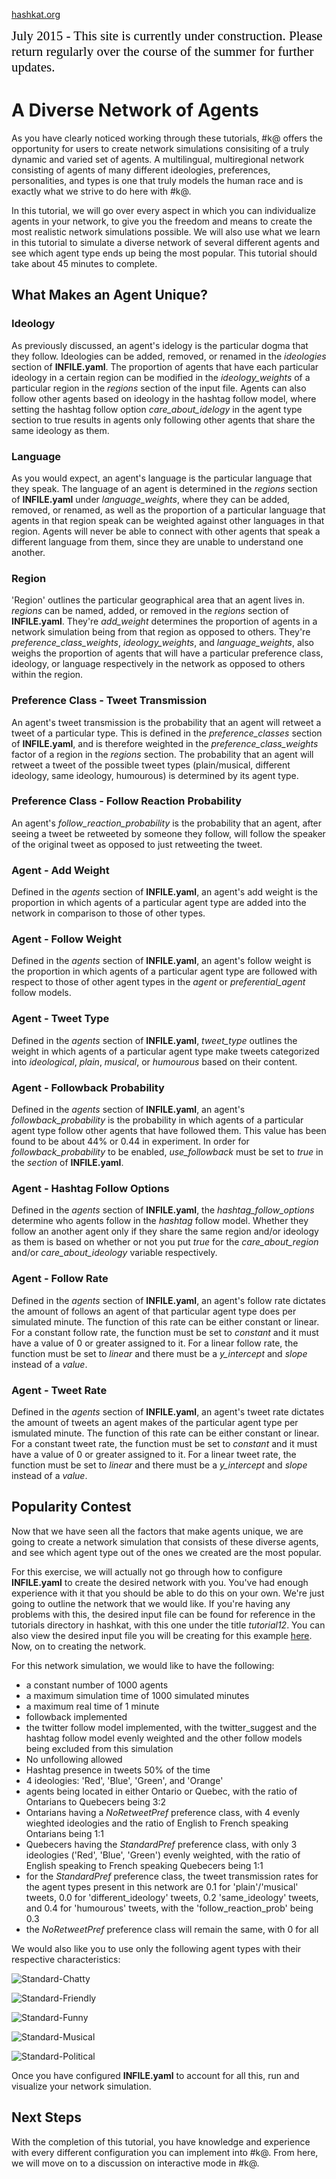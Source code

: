 [hashkat.org](http://hashkat.org)

<span style="color:black; font-family:Georgia; font-size:1.5em;">July 2015 - This site is currently under construction. Please return regularly over the course of the summer for further updates. </span>

# A Diverse Network of Agents

As you have clearly noticed working through these tutorials, #k@ offers the opportunity for users to create network simulations consisiting of a truly dynamic and varied set of agents. A multilingual, multiregional network consisting of agents of many different ideologies, preferences, personalities, and types is one that truly models the human race and is exactly what we strive to do here with #k@.

In this tutorial, we will go over every aspect in which you can individualize agents in your network, to give you the freedom and means to create the most realistic network simulations possible. We will also use what we learn in this tutorial to simulate a diverse network of several different agents and see which agent type ends up being the most popular. This tutorial should take about 45 minutes to complete.

## What Makes an Agent Unique?

### Ideology

As previously discussed, an agent's idelogy is the particular dogma that they follow. Ideologies can be added, removed, or renamed in the *ideologies* section of **INFILE.yaml**. The proportion of agents that have each particular ideology in a certain region can be modified in the *ideology_weights* of a particular region in the *regions* section of the input file. Agents can also follow other agents based on ideology in the hashtag follow model, where setting the hashtag follow option *care_about_idelogy* in the agent type section to true results in agents only following other agents that share the same ideology as them. 

### Language

As you would expect, an agent's language is the particular language that they speak. The language of an agent is determined in the *regions* section of **INFILE.yaml** under *language_weights*, where they can be added, removed, or renamed, as well as the proportion of a particular language that agents in that region speak can be weighted against other languages in that region. Agents will never be able to connect with other agents that speak a different language from them, since they are unable to understand one another.

### Region

'Region' outlines the particular geographical area that an agent lives in. *regions* can be named, added, or removed in the *regions* section of **INFILE.yaml**. They're *add_weight* determines the proportion of agents in a network simulation being from that region as opposed to others. They're *preference_class_weights*, *ideology_weights*, and *language_weights*, also weighs the proportion of agents that will have a particular preference class, ideology, or language respectively in the network as opposed to others within the region. 

### Preference Class - Tweet Transmission

An agent's tweet transmission is the probability that an agent will retweet a tweet of a particular type. This is defined in the *preference_classes* section of **INFILE.yaml**, and is therefore weighted in the *preference_class_weights* factor of a region in the *regions* section. The probability that an agent will retweet a tweet of the possible tweet types (plain/musical, different ideology, same ideology, humourous) is determined by its agent type. 

### Preference Class - Follow Reaction Probability

An agent's *follow_reaction_probability* is the probability that an agent, after seeing a tweet be retweeted by someone they follow, will follow the speaker of the original tweet as opposed to just retweeting the tweet.

### Agent - Add Weight

Defined in the *agents* section of **INFILE.yaml**, an agent's add weight is the proportion in which agents of a particular agent type are added into the network in comparison to those of other types.

### Agent - Follow Weight

Defined in the *agents* section of **INFILE.yaml**, an agent's follow weight is the proportion in which agents of a particular agent type are followed with respect to those of other agent types in the *agent* or *preferential_agent* follow models.

### Agent - Tweet Type

Defined in the *agents* section of **INFILE.yaml**, *tweet_type* outlines the weight in which agents of a particular agent type make tweets categorized into *ideological*, *plain*, *musical*, or *humourous* based on their content. 

### Agent - Followback Probability

Defined in the *agents* section of **INFILE.yaml**, an agent's *followback_probability* is the probability in which agents of a particular agent type follow other agents that have followed them. This value has been found to be about 44% or 0.44 in experiment. In order for *followback_probability* to be enabled, *use_followback* must be set to *true* in the *section* of **INFILE.yaml**.

### Agent - Hashtag Follow Options

Defined in the *agents* section of **INFILE.yaml**, the *hashtag_follow_options* determine who agents follow in the *hashtag* follow model. Whether they follow an another agent only if they share the same region and/or ideology as them is based on whether or not you put *true* for the *care_about_region* and/or *care_about_ideology* variable respectively.

### Agent - Follow Rate

Defined in the *agents* section of **INFILE.yaml**, an agent's follow rate dictates the amount of follows an agent of that particular agent type does per simulated minute. The function of this rate can be either constant or linear. For a constant follow rate, the function must be set to *constant* and it must have a value of 0 or greater assigned to it. For a linear follow rate, the function must be set to *linear* and there must be a *y_intercept* and *slope* instead of a *value*.

### Agent - Tweet Rate

Defined in the *agents* section of **INFILE.yaml**, an agent's tweet rate dictates the amount of tweets an agent makes of the particular agent type per ismulated minute. The function of this rate can be either constant or linear. For a constant tweet rate, the function must be set to *constant* and it must have a value of 0 or greater assigned to it. For a linear tweet rate, the function must be set to *linear* and there must be a *y_intercept* and *slope* instead of a *value*.

## Popularity Contest

Now that we have seen all the factors that make agents unique, we are going to create a network simulation that consists of these diverse agents, and see which agent type out of the ones we created are the most popular.

For this exercise, we will actually not go through how to configure **INFILE.yaml** to create the desired network with you. You've had enough experience with it that you should be able to do this on your own. We're just going to outline the network that we would like. If you're having any problems with this, the desired input file can be found for reference in the tutorials directory in hashkat, with this one under the title *tutorial12*. You can also view the desired input file you will be creating for this example [here](https://github.com/hashkat/hashkat/blob/master/tutorials/tutorial12/INFILE.yaml). Now, on to creating the network.

For this network simulation, we would like to have the following:

* a constant number of 1000 agents
* a maximum simulation time of 1000 simulated minutes
* a maximum real time of 1 minute
* followback implemented
* the twitter follow model implemented, with the twitter_suggest and the hashtag follow model evenly weighted and the other follow models being excluded from this simulation
* No unfollowing allowed
* Hashtag presence in tweets 50% of the time
* 4 ideologies: 'Red', 'Blue', 'Green', and 'Orange'
* agents being located in either Ontario or Quebec, with the ratio of Ontarians to Quebecers being 3:2
* Ontarians having a *NoRetweetPref* preference class, with 4 evenly wieghted ideologies and the ratio of English to French speaking Ontarians being 1:1
* Quebecers having the *StandardPref* preference class, with only 3 ideologies ('Red', 'Blue', 'Green') evenly weighted, with the ratio of English speaking to French speaking Quebecers being 1:1
* for the *StandardPref* preference class, the tweet transmission rates for the agent types present in this network are 0.1 for 'plain'/'musical' tweets, 0.0 for 'different_ideology' tweets, 0.2 'same_ideology' tweets, and 0.4 for 'humourous' tweets, with the 'follow_reaction_prob' being 0.3
* the *NoRetweetPref* preference class will remain the same, with 0 for all

We would also like you to use only the following agent types with their respective characteristics:

![Standard-Chatty](/img/tutorial12/standard_chatty.svg "Standard-Chatty")

![Standard-Friendly](/img/tutorial12/standard_friendly.svg "Standard-Friendly")

![Standard-Funny](/img/tutorial12/standard_funny.svg "Standard-Funny")

![Standard-Musical](/img/tutorial12/standard_musical.svg "Standard-Musical")

![Standard-Political](/img/tutorial12/standard_political.svg "Standard-Political")

Once you have configured **INFILE.yaml** to account for all this, run and visualize your network simulation.

## Next Steps

 With the completion of this tutorial, you have knowledge and experience with every different configuration you can implement into #k@. From here, we will move on to a discussion on interactive mode in #k@.
